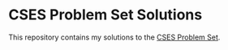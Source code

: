# CSES Problem Set Solutions

This repository contains my solutions to the [CSES Problem Set](https://cses.fi/problemset/).
